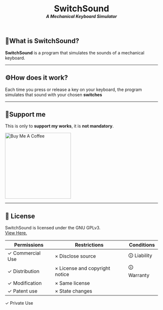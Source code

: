 <p align="center">

  <h1 align="center" style="margin: 0 auto 0 auto;">SwitchSound</h1>
  <h5 align="center" style="margin: 0 auto 0 auto;">A Mechanical Keyboard Simulator</h5>
  </p>



  <br>

## 🔎What is SwitchSound?
**SwitchSound** is a program that simulates the sounds of a mechanical keyboard.

***

## ⚙️How does it work?
Each time you press or release a key on your keyboard, the program simulates that sound with your chosen **switches**

***

## 🎁Support me
This is only to **support my works**, it is **not mandatory**.

<a href="https://www.buymeacoffee.com/Reverseeh" target="_blank"><img src="https://cdn.buymeacoffee.com/buttons/v2/arial-yellow.png" alt="Buy Me A Coffee" width="217px" ></a>

***

## 📄 License
<!--- If you're not sure which open license to use see https://choosealicense.com/--->

SwitchSound is licensed under the GNU GPLv3.  
[View Here.](https://github.com/Reverseeh/SwitchSound/blob/main/LICENSE)

| Permissions | Restrictions | Conditions
| --- | --- | --- 
&check; Commercial Use | &times; Disclose source              | &#x1f6c8; Liability
&check; Distribution   | &times; License and copyright notice | &#x1f6c8; Warranty
&check; Modification   | &times; Same license 
&check; Patent use     | &times; State changes
&check; Private Use 
